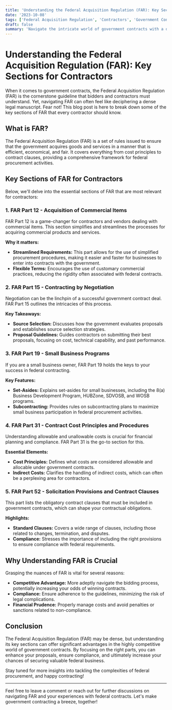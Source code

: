 ```yaml
---
title: 'Understanding the Federal Acquisition Regulation (FAR): Key Sections for Contractors'
date: '2023-10-08'
tags: ['Federal Acquisition Regulation', 'Contractors', 'Government Contracts']
draft: false
summary: 'Navigate the intricate world of government contracts with a deep dive into the Federal Acquisition Regulation (FAR), focusing on the most crucial sections for contractors.'
---
```


# Understanding the Federal Acquisition Regulation (FAR): Key Sections for Contractors

When it comes to government contracts, the Federal Acquisition Regulation (FAR) is the cornerstone guideline that bidders and contractors must understand. Yet, navigating FAR can often feel like deciphering a dense legal manuscript. Fear not! This blog post is here to break down some of the key sections of FAR that every contractor should know.

## What is FAR?

The Federal Acquisition Regulation (FAR) is a set of rules issued to ensure that the government acquires goods and services in a manner that is efficient, economical, and fair. It covers everything from cost principles to contract clauses, providing a comprehensive framework for federal procurement activities.

## Key Sections of FAR for Contractors

Below, we'll delve into the essential sections of FAR that are most relevant for contractors:

### **1. FAR Part 12 - Acquisition of Commercial Items**

FAR Part 12 is a game-changer for contractors and vendors dealing with commercial items. This section simplifies and streamlines the processes for acquiring commercial products and services.

**Why it matters:**

- **Streamlined Requirements:** This part allows for the use of simplified procurement procedures, making it easier and faster for businesses to enter into contracts with the government.
- **Flexible Terms:** Encourages the use of customary commercial practices, reducing the rigidity often associated with federal contracts.

### **2. FAR Part 15 - Contracting by Negotiation**

Negotiation can be the linchpin of a successful government contract deal. FAR Part 15 outlines the intricacies of this process.

**Key Takeaways:**

- **Source Selection:** Discusses how the government evaluates proposals and establishes source selection strategies.
- **Proposal Guidelines:** Guides contractors on submitting their best proposals, focusing on cost, technical capability, and past performance.

### **3. FAR Part 19 - Small Business Programs**

If you are a small business owner, FAR Part 19 holds the keys to your success in federal contracting.

**Key Features:**

- **Set-Asides:** Explains set-asides for small businesses, including the 8(a) Business Development Program, HUBZone, SDVOSB, and WOSB programs.
- **Subcontracting:** Provides rules on subcontracting plans to maximize small business participation in federal procurement activities.

### **4. FAR Part 31 - Contract Cost Principles and Procedures**

Understanding allowable and unallowable costs is crucial for financial planning and compliance. FAR Part 31 is the go-to section for this.

**Essential Elements:**

- **Cost Principles:** Defines what costs are considered allowable and allocable under government contracts.
- **Indirect Costs:** Clarifies the handling of indirect costs, which can often be a perplexing area for contractors.

### **5. FAR Part 52 - Solicitation Provisions and Contract Clauses**

This part lists the obligatory contract clauses that must be included in government contracts, which can shape your contractual obligations.

**Highlights:**

- **Standard Clauses:** Covers a wide range of clauses, including those related to changes, termination, and disputes.
- **Compliance:** Stresses the importance of including the right provisions to ensure compliance with federal requirements.

## Why Understanding FAR is Crucial

Grasping the nuances of FAR is vital for several reasons:

- **Competitive Advantage:** More adeptly navigate the bidding process, potentially increasing your odds of winning contracts.
- **Compliance:** Ensure adherence to the guidelines, minimizing the risk of legal complications.
- **Financial Prudence:** Properly manage costs and avoid penalties or sanctions related to non-compliance.

## Conclusion

The Federal Acquisition Regulation (FAR) may be dense, but understanding its key sections can offer significant advantages in the highly competitive world of government contracts. By focusing on the right parts, you can enhance your proposals, ensure compliance, and ultimately increase your chances of securing valuable federal business.

Stay tuned for more insights into tackling the complexities of federal procurement, and happy contracting!

---

Feel free to leave a comment or reach out for further discussions on navigating FAR and your experiences with federal contracts. Let's make government contracting a breeze, together!